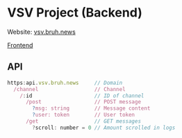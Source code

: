 # VSV Project (Backend)

Website: [vsv.bruh.news](https://vsv.bruh.news)

[Frontend](https://github.com/vsv-project/vsv-project.github.io)

## API

```js
https:api.vsv.bruh.news     // Domain
  /channel                  // Channel
    /:id                    // ID of channel
      /post                 // POST message
        ?msg: string        // Message content
        ?user: token        // User token
      /get                  // GET messages
        ?scroll: number = 0 // Amount scrolled in logs
```